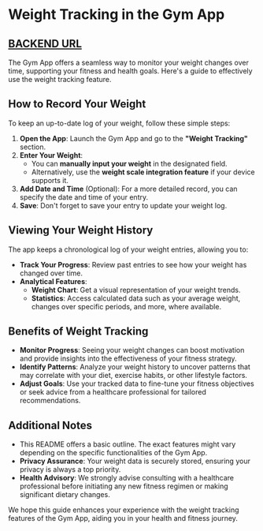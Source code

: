 # Weight Tracking in the Gym App
## [BACKEND URL]('https://gym-tracker-wi0v.onrender.com')
The Gym App offers a seamless way to monitor your weight changes over time, supporting your fitness and health goals. Here's a guide to effectively use the weight tracking feature.

## How to Record Your Weight

To keep an up-to-date log of your weight, follow these simple steps:

1. **Open the App**: Launch the Gym App and go to the **"Weight Tracking"** section.
2. **Enter Your Weight**:
   - You can **manually input your weight** in the designated field.
   - Alternatively, use the **weight scale integration feature** if your device supports it.
3. **Add Date and Time** (Optional): For a more detailed record, you can specify the date and time of your entry.
4. **Save**: Don't forget to save your entry to update your weight log.

## Viewing Your Weight History

The app keeps a chronological log of your weight entries, allowing you to:

- **Track Your Progress**: Review past entries to see how your weight has changed over time.
- **Analytical Features**:
  - **Weight Chart**: Get a visual representation of your weight trends.
  - **Statistics**: Access calculated data such as your average weight, changes over specific periods, and more, where available.

## Benefits of Weight Tracking

- **Monitor Progress**: Seeing your weight changes can boost motivation and provide insights into the effectiveness of your fitness strategy.
- **Identify Patterns**: Analyze your weight history to uncover patterns that may correlate with your diet, exercise habits, or other lifestyle factors.
- **Adjust Goals**: Use your tracked data to fine-tune your fitness objectives or seek advice from a healthcare professional for tailored recommendations.

## Additional Notes

- This README offers a basic outline. The exact features might vary depending on the specific functionalities of the Gym App.
- **Privacy Assurance**: Your weight data is securely stored, ensuring your privacy is always a top priority.
- **Health Advisory**: We strongly advise consulting with a healthcare professional before initiating any new fitness regimen or making significant dietary changes.

We hope this guide enhances your experience with the weight tracking features of the Gym App, aiding you in your health and fitness journey.
